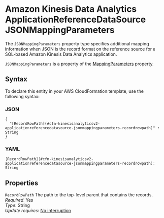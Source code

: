 # Amazon Kinesis Data Analytics ApplicationReferenceDataSource JSONMappingParameters<a name="aws-properties-kinesisanalyticsv2-applicationreferencedatasource-jsonmappingparameters"></a>

<a name="aws-properties-kinesisanalyticsv2-applicationreferencedatasource-jsonmappingparameters-description"></a>The `JSONMappingParameters` property type specifies additional mapping information when JSON is the record format on the reference source for a SQL\-based Amazon Kinesis Data Analytics application\.

<a name="aws-properties-kinesisanalyticsv2-applicationreferencedatasource-jsonmappingparameters-inheritance"></a> `JSONMappingParameters` is a property of the [MappingParameters](aws-properties-kinesisanalyticsv2-applicationreferencedatasource-mappingparameters.md) property\.

## Syntax<a name="aws-properties-kinesisanalyticsv2-applicationreferencedatasource-jsonmappingparameters-syntax"></a>

To declare this entity in your AWS CloudFormation template, use the following syntax:

### JSON<a name="aws-properties-kinesisanalyticsv2-applicationreferencedatasource-jsonmappingparameters-syntax.json"></a>

```
{
  "[RecordRowPath](#cfn-kinesisanalyticsv2-applicationreferencedatasource-jsonmappingparameters-recordrowpath)" : String
}
```

### YAML<a name="aws-properties-kinesisanalyticsv2-applicationreferencedatasource-jsonmappingparameters-syntax.yaml"></a>

```
[RecordRowPath](#cfn-kinesisanalyticsv2-applicationreferencedatasource-jsonmappingparameters-recordrowpath): String
```

## Properties<a name="aws-properties-kinesisanalyticsv2-applicationreferencedatasource-jsonmappingparameters-properties"></a>

`RecordRowPath`  <a name="cfn-kinesisanalyticsv2-applicationreferencedatasource-jsonmappingparameters-recordrowpath"></a>
The path to the top\-level parent that contains the records\.  
 *Required*: Yes  
 *Type*: String  
 *Update requires*: [No interruption](using-cfn-updating-stacks-update-behaviors.md#update-no-interrupt) 
